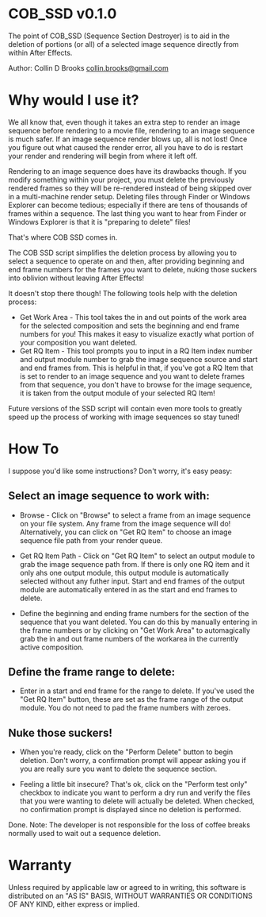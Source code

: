 COB_SSD v0.1.0
===============

The point of COB_SSD (Sequence Section Destroyer) is to aid in the
deletion of portions (or all) of a selected image sequence directly from within
After Effects.

Author: Collin D Brooks <collin.brooks@gmail.com>

Why would I use it?
===================

We all know that, even though it takes an extra step to render an image
sequence before rendering to a movie file, rendering to an image sequence is
much safer. If an image sequence render blows up, all is not lost! Once you
figure out what caused the render error, all you have to do is restart your
render and rendering will begin from where it left off.

Rendering to an image sequence does have its drawbacks though. If you modify
something within your project, you must delete the previously rendered frames
so they will be re-rendered instead of being skipped over in a multi-machine
render setup. Deleting files through Finder or Windows Explorer can become
tedious; especially if there are tens of thousands of frames within a sequence.
The last thing you want to hear from Finder or Windows Explorer is that it is
"preparing to delete" files!

That's where COB SSD comes in.

The COB SSD script simplifies the deletion process by allowing you to select a
sequence to operate on and then, after providing beginning and end frame
numbers for the frames you want to delete, nuking those suckers into oblivion
without leaving After Effects!

It doesn't stop there though! The following tools help with the deletion
process:

 * Get Work Area - This tool takes the in and out points of the work area for
   the selected composition and sets the beginning and end frame numbers for
   you! This makes it easy to visualize exactly what portion of your
   composition you want deleted.
 * Get RQ Item - This tool prompts you to input in a RQ Item index
   number and output module number to grab the image sequence source and start
   and end frames from. This is helpful in that, if you've got a RQ Item that
   is set to render to an image sequence and you want to delete frames from
   that sequence, you don't have to browse for the image sequence, it is taken
   from the output module of your selected RQ Item!

Future versions of the SSD script will contain even more tools to greatly
speed up the process of working with image sequences so stay tuned!

How To
======

I suppose you'd like some instructions? Don't worry, it's easy peasy:

Select an image sequence to work with:
--------------------------------------

 * Browse - Click on "Browse" to select a frame from an image sequence on your
   file system. Any frame from the image sequence will do! Alternatively, you
   can click on "Get RQ Item" to choose an image sequence file path from
   your render queue.

 * Get RQ Item Path - Click on "Get RQ Item" to select an output module to grab
   the image sequence path from. If there is only one RQ item and it only ahs
   one output module, this output module is automatically selected without any
   futher input. Start and end frames of the output module are automatically
   entered in as the start and end frames to delete.

 * Define the beginning and ending frame numbers for the
   section of the sequence that you want deleted. You can do this by manually
   entering in the frame numbers or by clicking on "Get Work Area" to
   automagically grab the in and out frame numbers of the workarea in the
   currently active composition.

Define the frame range to delete:
---------------------------------
 * Enter in a start and end frame for the range to delete. If you've used the
   "Get RQ Item" button, these are set as the frame range of the output module.
   You do not need to pad the frame numbers with zeroes.

Nuke those suckers!
-------------------
 * When you're ready, click on the "Perform Delete" button to begin deletion.
   Don't worry, a confirmation prompt will appear asking you if you are really
   sure you want to delete the sequence section.

 * Feeling a little bit insecure? That's ok, click on the "Perform test only"
   checkbox to indicate you want to perform a dry run and verify the files that
   you were wanting to delete will actually be deleted. When checked, no
   confirmation prompt is displayed since no deletion is performed.

Done. Note: The developer is not responsible for the loss of coffee breaks
normally used to wait out a sequence deletion.

Warranty
========

Unless required by applicable law or agreed to in writing, this software is
distributed on an "AS IS" BASIS, WITHOUT WARRANTIES OR CONDITIONS OF ANY KIND,
either express or implied. 
